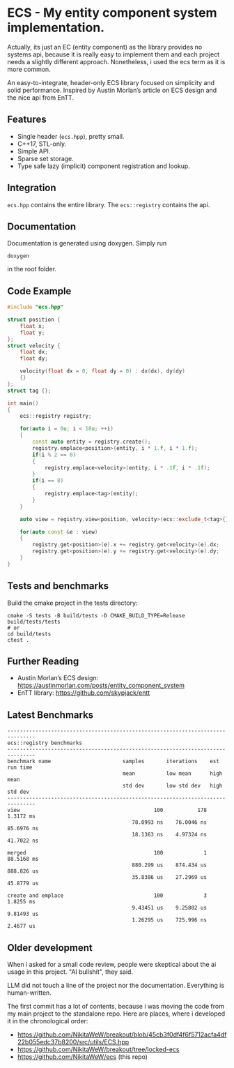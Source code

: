 # ECS - My entity component system implementation.

Actually, its just an EC (entity component) as the library provides no systems api, because it is really easy to implement them and each project needs a slightly different approach. Nonetheless, i used the ecs term as it is more common.

An easy-to-integrate, header-only ECS library focused on simplicity and solid performance. Inspired by Austin Morlan’s article on ECS design and the nice api from EnTT.

## Features

- Single header (`ecs.hpp`), pretty small.
- C++17, STL-only.
- Simple API.
- Sparse set storage.
- Type safe lazy (implicit) component registration and lookup.

## Integration

`ecs.hpp` contains the entire library. The `ecs::registry` contains the api.

## Documentation
Documentation is generated using doxygen. Simply run
```
doxygen
```
in the root folder.

## Code Example

```cpp
#include "ecs.hpp"

struct position {
    float x;
    float y;
};
struct velocity {
    float dx;
    float dy;

    velocity(float dx = 0, float dy = 0) : dx(dx), dy(dy) 
    {}
};
struct tag {};

int main()
{
    ecs::registry registry;

    for(auto i = 0u; i < 10u; ++i) 
    {
        const auto entity = registry.create();
        registry.emplace<position>(entity, i * 1.f, i * 1.f);
        if(i % 2 == 0) 
        { 
            registry.emplace<velocity>(entity, i * .1f, i * .1f); 
        }
        if(i == 8)
        {
            registry.emplace<tag>(entity);
        }
    }

    auto view = registry.view<position, velocity>(ecs::exclude_t<tag>{});

    for(auto const &e : view) 
    {
        registry.get<position>(e).x += registry.get<velocity>(e).dx;
        registry.get<position>(e).y += registry.get<velocity>(e).dy;
    }
}
```

## Tests and benchmarks
Build the cmake project in the tests directory:

```
cmake -S tests -B build/tests -D CMAKE_BUILD_TYPE=Release
build/tests/tests
# or
cd build/tests
ctest .
```

## Further Reading

- Austin Morlan’s ECS design: https://austinmorlan.com/posts/entity_component_system  
- EnTT library: https://github.com/skypjack/entt

## Latest Benchmarks
```
-------------------------------------------------------------------------------
ecs::registry benchmarks
-------------------------------------------------------------------------------
benchmark name                       samples       iterations    est run time
                                     mean          low mean      high mean
                                     std dev       low std dev   high std dev
-------------------------------------------------------------------------------
view                                           100           178     1.3172 ms 
                                        78.0993 ns    76.0046 ns    85.6976 ns 
                                        18.1363 ns    4.97324 ns    41.7022 ns 
                                                                               
merged                                         100             1    88.5168 ms 
                                        880.299 us    874.434 us    888.826 us 
                                        35.8386 us    27.2969 us    45.8779 us 
                                                                               
create and emplace                             100             3     1.8255 ms 
                                        9.43451 us    9.25802 us    9.81493 us 
                                        1.26295 us    725.996 ns     2.4677 us 
```

## Older development

When i asked for a small code review, people were skeptical about the ai usage in this project. "AI bullshit", they said.

LLM did not touch a line of the project nor the documentation. Everything is human-written.

The first commit has a lot of contents, because i was moving the code from my main project to the standalone repo.
Here are places, where i developed it in the chronological order:

- https://github.com/NikitaWeW/breakout/blob/45cb3f0df4f6f5712acfa4df22b055edc37b8200/src/utils/ECS.hpp
- https://github.com/NikitaWeW/breakout/tree/locked-ecs
- https://github.com/NikitaWeW/ecs (this repo)
